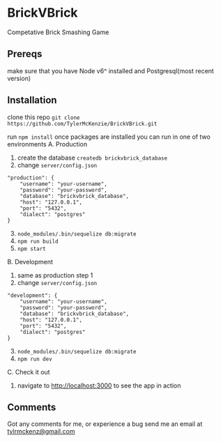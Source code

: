 # BrickVBrick
Competative Brick Smashing Game

## Prereqs

make sure that you have Node v6^ installed and Postgresql(most recent version)

## Installation

clone this repo ```git clone https://github.com/TylerMcKenzie/BrickVBrick.git```

run ```npm install```
once packages are installed you can run in one of two environments 
 A. Production
1. create the database ```createdb brickvbrick_database```
2. change ```server/config.json``` 
```
"production": {
    "username": "your-username",
    "password": "your-password",
    "database": "brickvbrick_database",
    "host": "127.0.0.1",
    "port": "5432",
    "dialect": "postgres"
}
``` 
3. ```node_modules/.bin/sequelize db:migrate```
4. ```npm run build``` 
5. ```npm start``` 

B. Development
1. same as production step 1
2. change ```server/config.json``` 
```
"development": {
    "username": "your-username",
    "password": "your-password",
    "database": "brickvbrick_database",
    "host": "127.0.0.1",
    "port": "5432",
    "dialect": "postgres"
}
``` 
3. ```node_modules/.bin/sequelize db:migrate```
4. ```npm run dev``` 

C. Check it out
1. navigate to [http://localhost:3000](http://localhost:3000) to see the app in action
## Comments
Got any comments for me, or experience a bug send me an email at [tylrmckenz@gmail.com](mailto:tylrmckenz@gmail.com)

